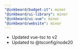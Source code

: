 ```yaml
---
"@inkbeard/budget-it": minor
"@inkbeard/ui-library": minor
"@inkbeard/ui-vue": minor
"@inkbeard/website": minor
---
```


- Updated vue-tsc to v2
- Updated to @tsconfig/node20
